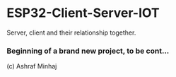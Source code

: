 # ESP32-Client-Server-IOT
 Server, client and their relationship together.

### Beginning of a brand new project, to be cont...

(c) Ashraf Minhaj